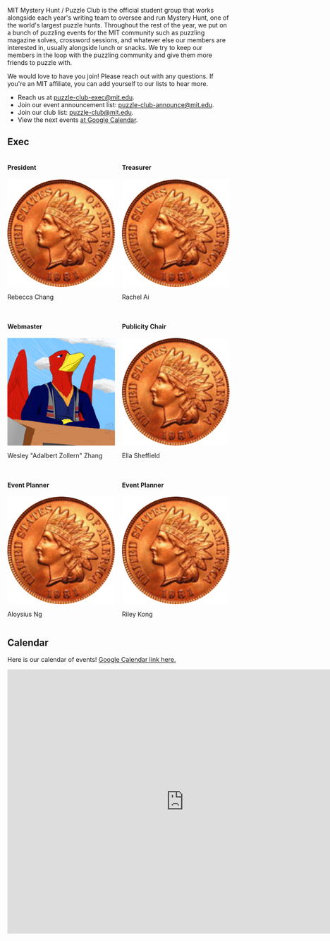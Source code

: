 <style>
.grid {
  display: grid;
  gap: 1rem;
  grid-template-columns: repeat(auto-fill, minmax(min(200px, 100%), 1fr));
}

.container {
  position: relative;
}

.container::after {
  content: "";
  display: block;
  padding-bottom: 100%;
}

.container img {
  height: 100%;
  object-fit: cover;
  position: absolute;
  width: 100%;
}
</style>

MIT Mystery Hunt / Puzzle Club is the official student group that works alongside each year's writing team to oversee and run Mystery Hunt, one of the world's largest puzzle hunts. Throughout the rest of the year, we put on a bunch of puzzling events for the MIT community such as puzzling magazine solves, crossword sessions, and whatever else our members are interested in, usually alongside lunch or snacks. We try to keep our members in the loop with the puzzling community and give them more friends to puzzle with.

We would love to have you join! Please reach out with any questions. If you're an MIT affiliate, you can add yourself to our lists to hear more.

- Reach us at [puzzle-club-exec@mit.edu](mailto:puzzle-club-exec@mit.edu).
- Join our event announcement list: [puzzle-club-announce@mit.edu](https://groups.mit.edu/webmoira/list/puzzle-club-announce).
- Join our club list: [puzzle-club@mit.edu](https://groups.mit.edu/webmoira/list/puzzle-club).
- View the next events [at Google Calendar](https://calendar.google.com/calendar/embed?src=24t8tlk4ep757h06p54lcde54g%40group.calendar.google.com&ctz=America%2FNew_York).

## Exec

<div class="grid">
<div class="exec">
<h4>President</h4>
<div class="container"><img src="images/frontcoin.png"></div>
<p>Rebecca Chang</p>
</div>
<div class="exec">
<h4>Treasurer</h4>
<div class="container"><img src="images/frontcoin.png"></div>
<p>Rachel Ai</p>
</div>
<div class="exec">
<h4>Webmaster</h4>
<div class="container"><img src="images/exec/adal.png"></div>
<p>Wesley "Adalbert Zollern" Zhang</p>
</div>
<div class="exec">
<h4>Publicity Chair</h4>
<div class="container"><img src="images/frontcoin.png"></div>
<p>Ella Sheffield</p>
</div>
<div class="exec">
<h4>Event Planner</h4>
<div class="container"><img src="images/frontcoin.png"></div>
<p>Aloysius Ng</p>
</div>
<div class="exec">
<h4>Event Planner</h4>
<div class="container"><img src="images/frontcoin.png"></div>
<p>Riley Kong</p>
</div>
</div>

## Calendar

Here is our calendar of events! [Google Calendar link here.](https://calendar.google.com/calendar/embed?src=24t8tlk4ep757h06p54lcde54g%40group.calendar.google.com&ctz=America%2FNew_York)

<iframe src="https://calendar.google.com/calendar/embed?src=24t8tlk4ep757h06p54lcde54g%40group.calendar.google.com&ctz=America%2FNew_York" style="border: 0" width="800" height="600" frameborder="0" scrolling="no"></iframe>
